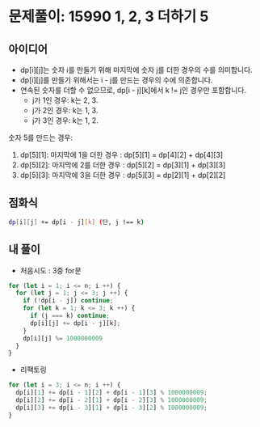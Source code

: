 # 문제풀이: 15990 1, 2, 3 더하기 5

## 아이디어

- dp[i][j]는 숫자 i를 만들기 위해 마지막에 숫자 j를 더한 경우의 수를 의미합니다.
- dp[i][j]를 만들기 위해서는 i - j를 만드는 경우의 수에 의존합니다.
- 연속된 숫자를 더할 수 없으므로, dp[i - j][k]에서 k != j인 경우만 포함합니다.
  - j가 1인 경우: k는 2, 3.
  - j가 2인 경우: k는 1, 3.
  - j가 3인 경우: k는 1, 2.

숫자 5를 만드는 경우:  

1. dp[5][1]: 마지막에 1을 더한 경우 : dp[5][1] = dp[4][2] + dp[4][3]
2. dp[5][2]: 마지막에 2를 더한 경우 : dp[5][2] = dp[3][1] + dp[3][3]
3. dp[5][3]: 마지막에 3을 더한 경우 : dp[5][3] = dp[2][1] + dp[2][2]

## 점화식

```bash
dp[i][j] += dp[i - j][k] (단, j !== k)
```

## 내 풀이

- 처음시도 : 3중 for문

```js
for (let i = 1; i <= n; i ++) {
  for (let j = 1; j <= 3; j ++) {
    if (!dp[i - j]) continue;
    for (let k = 1; k <= 3; k ++) {
      if (j === k) continue;
      dp[i][j] += dp[i - j][k];
    }
    dp[i][j] %= 1000000009
  }
}
```

- 리팩토링

```js
for (let i = 3; i <= n; i ++) {
  dp[i][1] += dp[i - 1][2] + dp[i - 1][3] % 1000000009;
  dp[i][2] += dp[i - 2][1] + dp[i - 2][3] % 1000000009;
  dp[i][3] += dp[i - 3][1] + dp[i - 3][2] % 1000000009;
}
```
